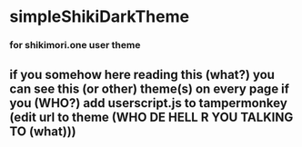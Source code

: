 # simpleShikiDarkTheme
### for shikimori.one user theme
## if you somehow here reading this (what?) you can see this (or other) theme(s) on every page if you (WHO?) add userscript.js to tampermonkey (edit url to theme (WHO DE HELL R YOU TALKING TO (what)))

